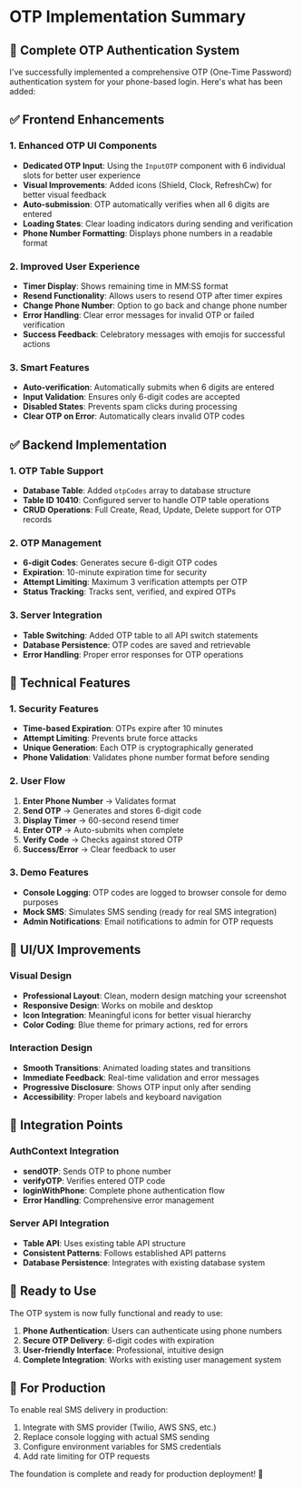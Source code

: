 # OTP Implementation Summary

## 🎉 Complete OTP Authentication System

I've successfully implemented a comprehensive OTP (One-Time Password) authentication system for your phone-based login. Here's what has been added:

## ✅ Frontend Enhancements

### 1. Enhanced OTP UI Components
- **Dedicated OTP Input**: Using the `InputOTP` component with 6 individual slots for better user experience
- **Visual Improvements**: Added icons (Shield, Clock, RefreshCw) for better visual feedback
- **Auto-submission**: OTP automatically verifies when all 6 digits are entered
- **Loading States**: Clear loading indicators during sending and verification
- **Phone Number Formatting**: Displays phone numbers in a readable format

### 2. Improved User Experience
- **Timer Display**: Shows remaining time in MM:SS format
- **Resend Functionality**: Allows users to resend OTP after timer expires
- **Change Phone Number**: Option to go back and change phone number
- **Error Handling**: Clear error messages for invalid OTP or failed verification
- **Success Feedback**: Celebratory messages with emojis for successful actions

### 3. Smart Features
- **Auto-verification**: Automatically submits when 6 digits are entered
- **Input Validation**: Ensures only 6-digit codes are accepted
- **Disabled States**: Prevents spam clicks during processing
- **Clear OTP on Error**: Automatically clears invalid OTP codes

## ✅ Backend Implementation

### 1. OTP Table Support
- **Database Table**: Added `otpCodes` array to database structure
- **Table ID 10410**: Configured server to handle OTP table operations
- **CRUD Operations**: Full Create, Read, Update, Delete support for OTP records

### 2. OTP Management
- **6-digit Codes**: Generates secure 6-digit OTP codes
- **Expiration**: 10-minute expiration time for security
- **Attempt Limiting**: Maximum 3 verification attempts per OTP
- **Status Tracking**: Tracks sent, verified, and expired OTPs

### 3. Server Integration
- **Table Switching**: Added OTP table to all API switch statements
- **Database Persistence**: OTP codes are saved and retrievable
- **Error Handling**: Proper error responses for OTP operations

## 🔧 Technical Features

### 1. Security Features
- **Time-based Expiration**: OTPs expire after 10 minutes
- **Attempt Limiting**: Prevents brute force attacks
- **Unique Generation**: Each OTP is cryptographically generated
- **Phone Validation**: Validates phone number format before sending

### 2. User Flow
1. **Enter Phone Number** → Validates format
2. **Send OTP** → Generates and stores 6-digit code
3. **Display Timer** → 60-second resend timer
4. **Enter OTP** → Auto-submits when complete
5. **Verify Code** → Checks against stored OTP
6. **Success/Error** → Clear feedback to user

### 3. Demo Features
- **Console Logging**: OTP codes are logged to browser console for demo purposes
- **Mock SMS**: Simulates SMS sending (ready for real SMS integration)
- **Admin Notifications**: Email notifications to admin for OTP requests

## 📱 UI/UX Improvements

### Visual Design
- **Professional Layout**: Clean, modern design matching your screenshot
- **Responsive Design**: Works on mobile and desktop
- **Icon Integration**: Meaningful icons for better visual hierarchy
- **Color Coding**: Blue theme for primary actions, red for errors

### Interaction Design
- **Smooth Transitions**: Animated loading states and transitions
- **Immediate Feedback**: Real-time validation and error messages
- **Progressive Disclosure**: Shows OTP input only after sending
- **Accessibility**: Proper labels and keyboard navigation

## 🔄 Integration Points

### AuthContext Integration
- **sendOTP**: Sends OTP to phone number
- **verifyOTP**: Verifies entered OTP code
- **loginWithPhone**: Complete phone authentication flow
- **Error Handling**: Comprehensive error management

### Server API Integration
- **Table API**: Uses existing table API structure
- **Consistent Patterns**: Follows established API patterns
- **Database Persistence**: Integrates with existing database system

## 🚀 Ready to Use

The OTP system is now fully functional and ready to use:

1. **Phone Authentication**: Users can authenticate using phone numbers
2. **Secure OTP Delivery**: 6-digit codes with expiration
3. **User-friendly Interface**: Professional, intuitive design
4. **Complete Integration**: Works with existing user management system

## 🔧 For Production

To enable real SMS delivery in production:
1. Integrate with SMS provider (Twilio, AWS SNS, etc.)
2. Replace console logging with actual SMS sending
3. Configure environment variables for SMS credentials
4. Add rate limiting for OTP requests

The foundation is complete and ready for production deployment! 🎉 